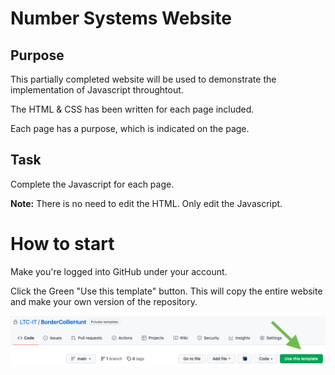 # Number Systems Website
## Purpose
This partially completed website will be used to demonstrate the implementation of Javascript throughtout.

The HTML & CSS has been written for each page included.

Each page has a purpose, which is indicated on the page. 

## Task

Complete the Javascript for each page.

**Note:** There is no need to edit the HTML. Only edit the Javascript.

# How to start

Make you're logged into GitHub under your account. 

Click the Green "Use this template" button. This will copy the entire website and make your own version of the repository.

![Temple Button](images/template.png)